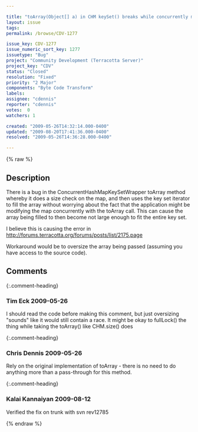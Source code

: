 ```yaml
---

title: "toArray(Object[] a) in CHM keySet() breaks while concurrently modifying the map"
layout: issue
tags: 
permalink: /browse/CDV-1277

issue_key: CDV-1277
issue_numeric_sort_key: 1277
issuetype: "Bug"
project: "Community Development (Terracotta Server)"
project_key: "CDV"
status: "Closed"
resolution: "Fixed"
priority: "2 Major"
components: "Byte Code Transform"
labels: 
assignee: "cdennis"
reporter: "cdennis"
votes:  0
watchers: 1

created: "2009-05-26T14:32:14.000-0400"
updated: "2009-08-20T17:41:36.000-0400"
resolved: "2009-05-26T14:36:28.000-0400"

---
```




{% raw %}



## Description

<div markdown="1" class="description">

There is a bug in the ConcurrentHashMapKeySetWrapper toArray method whereby it does a size check on the map, and then uses the key set iterator to fill the array without worrying about the fact that the application might be modifying the map concurrently with the toArray call.  This can cause the array being filled to then become not large enough to fit the entire key set.

I believe this is causing the error in http://forums.terracotta.org/forums/posts/list/2175.page

Workaround would be to oversize the array being passed (assuming you have access to the source code).

</div>

## Comments


{:.comment-heading}
### **Tim Eck** <span class="date">2009-05-26</span>

<div markdown="1" class="comment">

I should read the code before making this comment, but just oversizing "sounds" like it would still contain a race. It might be okay to fullLock() the thing while taking the toArray() like CHM.size() does


</div>


{:.comment-heading}
### **Chris Dennis** <span class="date">2009-05-26</span>

<div markdown="1" class="comment">

Rely on the original implementation of toArray - there is no need to do anything more than a pass-through for this method.

</div>


{:.comment-heading}
### **Kalai Kannaiyan** <span class="date">2009-08-12</span>

<div markdown="1" class="comment">

Verified the fix on trunk with svn rev12785

</div>



{% endraw %}
